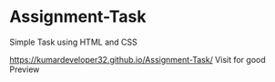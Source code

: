 # Assignment-Task
Simple Task using HTML and CSS

https://kumardeveloper32.github.io/Assignment-Task/ Visit for good Preview
